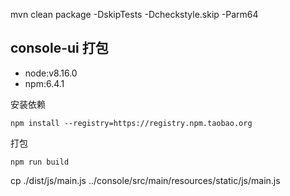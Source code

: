 mvn clean package -DskipTests -Dcheckstyle.skip -Parm64

## console-ui 打包

* node:v8.16.0
* npm:6.4.1

安装依赖

```shell
npm install --registry=https://registry.npm.taobao.org
```

打包

```shell
npm run build
```

cp ./dist/js/main.js ../console/src/main/resources/static/js/main.js 
